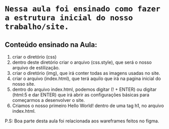 # **`Nessa aula foi ensinado como fazer a estrutura inicial do nosso trabalho/site.`**

## Conteúdo ensinado na Aula:
1. criar o diretório (css)
2. dentro deste diretório criar o arquivo (css.style), que será o nosso arquivo de estilização.
3. criar o diretório (img), que irá conter todas as imagens usadas no site.
4. criar o arquivo (index.html), que terá aquilo que irá na pagina inicial do nosso site.
5. dentro do arquivo index.html, podemos digitar (! + ENTER) ou digitar (html:5 e dar ENTER) que irá abrir as configurações básicas para começarmos a desenvolver o site.
6. Criamos o nosso primeiro Hello World! dentro de uma tag h1, no arquivo index.html.

P.S: Boa parte desta aula foi relacionada aos wareframes feitos no figma.
